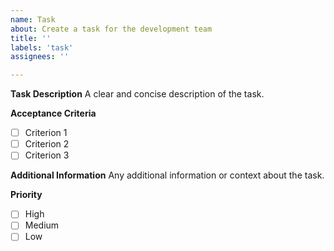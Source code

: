 ```yaml
---
name: Task
about: Create a task for the development team
title: ''
labels: 'task'
assignees: ''

---
```


**Task Description**
A clear and concise description of the task.

**Acceptance Criteria**
- [ ] Criterion 1
- [ ] Criterion 2
- [ ] Criterion 3

**Additional Information**
Any additional information or context about the task.

**Priority**
- [ ] High
- [ ] Medium
- [ ] Low